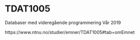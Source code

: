 # TDAT1005
<p>Databaser med videregående programmering Vår 2019 </p>
https://www.ntnu.no/studier/emner/TDAT1005#tab=omEmnet
